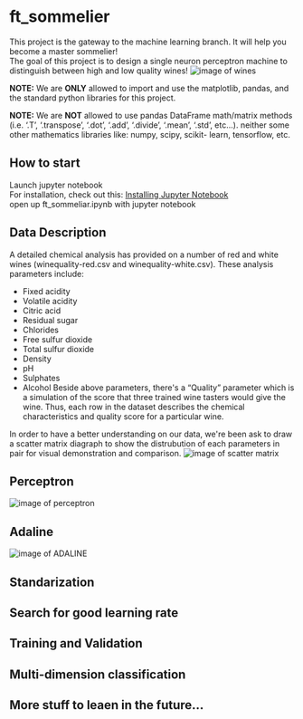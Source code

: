 # ft_sommelier
This project is the gateway to the machine learning branch. It will help you become a master sommelier!<br>
The goal of this project is to design a single neuron perceptron machine to distinguish between high and low quality wines!
![image of wines]()

**NOTE:** We are **ONLY** allowed to import and use the matplotlib, pandas, and the standard python
libraries for this project.<br>

**NOTE:** We are **NOT** allowed to use pandas DataFrame math/matrix methods (i.e. ‘.T’, ‘.transpose’, ‘.dot’, ‘.add’, ‘.divide’, ‘.mean’, ‘.std’, etc...). neither some other mathematics libraries like: numpy, scipy, scikit- learn, tensorflow, etc.<br>

## How to start
Launch jupyter notebook<br>
For installation, check out this: [Installing Jupyter Notebook](https://jupyter.readthedocs.io/en/latest/install.html)<br>
open up ft_sommeliar.ipynb with jupyter notebook

## Data Description
A detailed chemical analysis has provided on a number of red and white wines (winequality-red.csv and winequality-white.csv). These analysis parameters include:
- Fixed acidity
- Volatile acidity
- Citric acid
- Residual sugar
- Chlorides
- Free sulfur dioxide 
- Total sulfur dioxide 
- Density
- pH
- Sulphates
- Alcohol
Beside above parameters, there's a “Quality” parameter which is a simulation of the score that three trained wine tasters would give the wine. Thus, each row in the dataset describes the chemical characteristics and quality score for a particular wine.

In order to have a better understanding on our data, we're been ask to draw a scatter matrix diagraph to show the distrubution of each parameters in pair for visual demonstration and comparison.
![image of scatter matrix](https://github.com/pootitan/ft_sommelier/blob/master/scatter_matrix.png)<br>

## Perceptron
![image of perceptron](https://github.com/pootitan/ft_sommelier/blob/master/perceptron.png)<br>


## Adaline
![image of ADALINE](https://github.com/pootitan/ft_sommelier/blob/master/Adaline.png)<br>

## Standarization

## Search for good learning rate

## Training and Validation

## Multi-dimension classification

## More stuff to leaen in the future...


